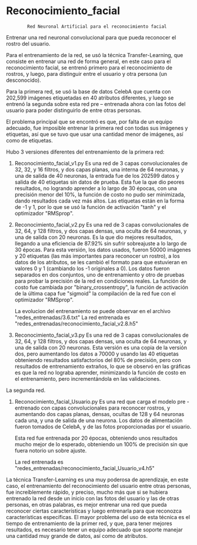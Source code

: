 # Reconocimiento_facial

            Red Neuronal Artificial para el reconocimiento facial

Entrenar una red neuronal convolucional para que pueda reconocer el
rostro del usuario.

Para el entrenamiento de la red, se usó la técnica Transfer-Learning, que
consiste en entrenar una red de forma general, en este caso para el
reconocimiento facial, se entrenó primero para el reconocimiento de rostros, y
luego, para distinguir entre el usuario y otra persona (un desconocido).

Para la primera red, se usó la base de datos CelebA que cuenta con 202,599
imágenes etiquetadas en 40 atributos diferentes, y luego se entrenó la
segunda sobre esta red pre – entrenada ahora con las fotos del usuario para
poder distinguirlo de entre otras personas.

El problema principal que se encontró es que, por falta de un equipo adecuado,
fue imposible entrenar la primera red con todas sus imágenes y etiquetas, así
que se tuvo que usar una cantidad menor de imágenes, así como de etiquetas.

Hubo 3 versiones diferentes del entrenamiento de la primera red:
  1. Reconocimiento_facial_v1.py
      Es una red de 3 capas convolucionales de 32, 32, y 16 filtros, y dos
      capas planas, una interna de 64 neuronas, y una de salida de 40
      neuronas, la entrada fue de los 202599 datos y salida de 40 etiquetas
      sin datos de prueba.
      Esta fue la que dio peores resultados, no logrando aprender a lo largo
      de 30 épocas, con una precisión menor del 10%, la función de costo no
      pudo ser minimizada, dando resultados cada vez más altos. Las etiquetas
      están en la forma de -1 y 1, por lo que se usó la función de activación
      "tanh" y el optimizador "RMSprop".

  2. Reconocimiento_facial_v2.py
      Es una red de 3 capas convolucionales de 32, 64, y 128 filtros, y dos
      capas densas, una oculta de 64 neuronas, y una de salida con
      20 neuronas.
      Es la que dio mejores resultados, llegando a una eficiencia de 87.92%
      sin sufrir sobreajuste a lo largo de 30 épocas. Para esta versión,
      los datos usados, fueron 50000 imágenes y 20 etiquetas (las más
      importantes para reconocer un rostro), a los datos de los atributos,
      se les cambió el formato para que estuvieran en valores 0 y 1
      (cambiando los -1 originales a 0). Los datos fueron separados en dos
      conjuntos, uno de entrenamiento y otro de pruebas para probar la
      precisión de la red en condiciones reales.  La función de costo fue
      cambiada por "binary_crossentropy", la función de activación de la
      última capa fue "sigmoid" la compilación de la red fue con el
      optimizador "RMSprop".

      La evolucion del entrenamiento se puede observar en el archivo
      "redes_entrenadas/3.6.txt"
      La red entrenada es
      "redes_entrenadas/reconocimiento_facial_v2.8.h5"

  3. Reconocimiento_facial_v3.py
      Es una red de 3 capas convolucionales de 32, 64, y 128 filtros, y dos
      capas densas, una oculta de 64 neuronas, y una de salida con 20
      neuronas.
      Esta versión es una copia de la versión dos, pero aumentando los datos
      a 70000 y usando las 40 etiquetas obteniendo resultados satisfactorios
      del 80% de precisión, pero con resultados de entrenamiento extraños,
      lo que se observó en las gráficas es que la red no lograba
      aprender, minimizando la función de costo en el entrenamiento, pero
      incrementándola en las validaciones.

La segunda red.
  1. Reconocimiento_facial_Usuario.py
      Es una red que carga el modelo pre - entrenado con capas convolucionales
      para reconocer rostros, y aumentando dos capas planas, densas, ocultas
      de 128 y 64 neuronas cada una, y una de salida de una neurona.
      Los datos de alimentación fueron tomados de CelebA, y de las fotos
      proporcionadas por el usuario.

      Esta red fue entrenada por 20 épocas, obteniendo unos resultados mucho
      mejor de lo esperado, obteniendo un 100% de precisión sin que fuera
      notorio un sobre ajuste.

      La red entrenada es
      "redes_entrenadas/reconocimiento_facial_Usuario_v4.h5"

La técnica Transfer-Learning es una muy poderosa de aprendizaje, en
este caso, el entrenamiento del reconocimiento del usuario entre otras personas,
fue increíblemente rápido, y preciso, mucho más que si se hubiera entrenado la
red desde un inicio con las fotos del usuario y las de otras personas, en otras
palabras, es mejor entrenar una red que pueda reconocer ciertas características
y luego entrenarla para que reconozca características específicas. El mayor
problema del uso de esta técnica es el tiempo de entrenamiento de la primer
red, y que, para tener mejores resultados, es necesario tener un equipo adecuado
que soporte manejar una cantidad muy grande de datos, así como de atributos.
